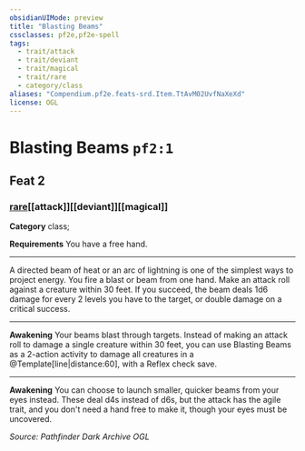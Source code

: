 ```yaml
---
obsidianUIMode: preview
title: "Blasting Beams"
cssclasses: pf2e,pf2e-spell
tags:
  - trait/attack
  - trait/deviant
  - trait/magical
  - trait/rare
  - category/class
aliases: "Compendium.pf2e.feats-srd.Item.TtAvM02UvfNaXeXd"
license: OGL
---
```

# Blasting Beams `pf2:1`
## Feat 2
### [rare](rare.md "Rare Rarity Trait")[[attack]][[deviant]][[magical]]

**Category** class; 




**Requirements** You have a free hand.

* * *

A directed beam of heat or an arc of lightning is one of the simplest ways to project energy. You fire a blast or beam from one hand. Make an attack roll against a creature within 30 feet. If you succeed, the beam deals 1d6 damage for every 2 levels you have to the target, or double damage on a critical success.

* * *

**Awakening** Your beams blast through targets. Instead of making an attack roll to damage a single creature within 30 feet, you can use Blasting Beams as a 2-action activity to damage all creatures in a @Template\[line|distance:60\], with a Reflex check save.

* * *

**Awakening** You can choose to launch smaller, quicker beams from your eyes instead. These deal d4s instead of d6s, but the attack has the agile trait, and you don't need a hand free to make it, though your eyes must be uncovered.

*Source: Pathfinder Dark Archive*
*OGL*